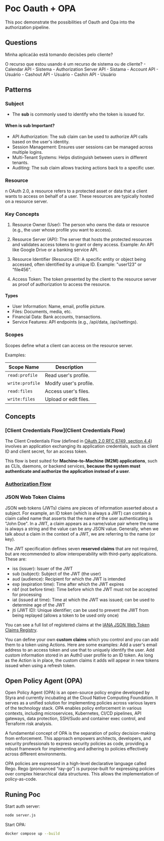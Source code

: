 # Poc Oauth + OPA

This poc demonstrate the possibilities of Oauth and Opa into the authorization pipeline.

## Questions

Minha aplicaćão está tomando decisões pelo cliente?

O recurso que estou usando é um recurso de sistema ou de cliente?
    - Calendar API - Sistema
    - Authorization Server API - Sistama
    - Account API - Usuário
    - Cashout API - Usuário
    - Cashin API - Usuário
    

## Patterns

### Subject

- The **sub** is commonly used to identify who the token is issued for.

#### When is sub Important?

- API Authorization: The sub claim can be used to authorize API calls based on the user's identity.
- Session Management: Ensures user sessions can be managed across multiple logins.
- Multi-Tenant Systems: Helps distinguish between users in different tenants.
- Auditing: The sub claim allows tracking actions back to a specific user.

### Resource

n OAuth 2.0, a resource refers to a protected asset or data that a client wants to access on behalf of a user. These resources are typically hosted on a resource server.

### Key Concepts

1. Resource Owner (User):
The person who owns the data or resource (e.g., the user whose profile you want to access).

2. Resource Server (API):
The server that hosts the protected resources and validates access tokens to grant or deny access.
Example: An API like Google Drive or a banking service API.

3. Resource Identifier (Resource ID):
A specific entity or object being accessed, often identified by a unique ID.
Example: "user123" or "file456".

4. Access Token:
The token presented by the client to the resource server as proof of authorization to access the resource.

#### Types

- User Information: Name, email, profile picture.
- Files: Documents, media, etc.
- Financial Data: Bank accounts, transactions.
- Service Features: API endpoints (e.g., /api/data, /api/settings).

### Scopes

Scopes define what a client can access on the resource server.

Examples:

| **Scope Name**  | **Description**        |
| --------------- | ---------------------- |
| `read:profile`  | Read user's profile.   |
| `write:profile` | Modify user's profile. |
| `read:files`    | Access user's files.   |
| `write:files`   | Upload or edit files.  |

## Concepts

### [Client Credentials Flow](Client Credentials Flow)

The Client Credentials Flow (defined in [OAuth 2.0 RFC 6749, section 4.4](https://datatracker.ietf.org/doc/html/rfc6749#section-4.4)) involves an application exchanging its application credentials, such as client ID and client secret, for an access token.

This flow is best suited for **Machine-to-Machine (M2M) applications**, such as CLIs, daemons, or backend services, **because the system must authenticate and authorize the application instead of a user**.

### [Authorization Flow](https://auth0.com/docs/get-started/authentication-and-authorization-flow/authorization-code-flow)

### JSON Web Token Claims

JSON web tokens (JWTs) claims are pieces of information asserted about a subject. For example, an ID token (which is always a JWT) can contain a claim called name that asserts that the name of the user authenticating is "John Doe". In a JWT, a claim appears as a name/value pair where the name is always a string and the value can be any JSON value. Generally, when we talk about a claim in the context of a JWT, we are referring to the name (or key).

The JWT specification defines seven **reserved claims** that are not required, but are recommended to allow interoperability with third-party applications. These are:
- iss (issuer): Issuer of the JWT
- sub (subject): Subject of the JWT (the user)
- aud (audience): Recipient for which the JWT is intended
- exp (expiration time): Time after which the JWT expires
- nbf (not before time): Time before which the JWT must not be accepted for processing
- iat (issued at time): Time at which the JWT was issued; can be used to determine age of the JWT
- jti (JWT ID): Unique identifier; can be used to prevent the JWT from being replayed (allows a token to be used only once)

You can see a full list of registered claims at the [IANA JSON Web Token Claims Registry](https://www.iana.org/assignments/jwt/jwt.xhtml#claims).

You can define your own **custom claims** which you control and you can add them to a token using Actions. Here are some examples:
Add a user's email address to an access token and use that to uniquely identify the user.
Add custom information stored in an Auth0 user profile to an ID token.
As long as the Action is in place, the custom claims it adds will appear in new tokens issued when using a refresh token.

## Open Policy Agent (OPA)

Open Policy Agent (OPA) is an open-source policy engine developed by Styra and currently incubating at the Cloud Native Computing Foundation. It serves as a unified solution for implementing policies across various layers of the technology stack. OPA enables policy enforcement in various contexts, including microservices, Kubernetes, CI/CD pipelines, API gateways, data protection, SSH/Sudo and container exec control, and Terraform risk analysis.

A fundamental concept of OPA is the separation of policy decision-making from enforcement. This approach empowers architects, developers, and security professionals to express security policies as code, providing a robust framework for implementing and adhering to policies effectively across different environments.

OPA policies are expressed in a high-level declarative language called Rego. Rego (pronounced “ray-go”) is purpose-built for expressing policies over complex hierarchical data structures. This allows the implementation of policy-as-code.


## Runing Poc

Start auth server: 

```bash
node server.js
```

Start OPA:

```bash
docker compose up --build
```